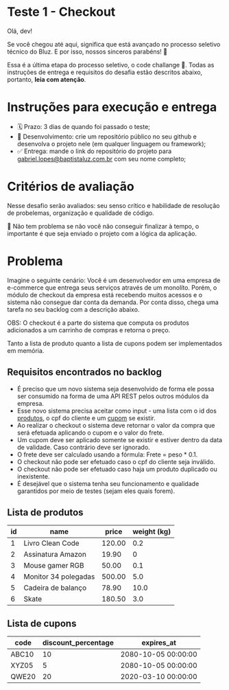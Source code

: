 # Teste 1 - Checkout

Olá, dev! 

Se você chegou até aqui, significa que está avançado no processo seletivo técnico do Bluz. E por isso, nossos sinceros parabéns! 🥳

Essa é a última etapa do processo seletivo, o code challange 🥋. Todas as instruções de entrega e requisitos do desafia estão descritos abaixo, portanto, **leia com atenção**.

# Instruções para execução e entrega

- 🗓️ Prazo: 3 dias de quando foi passado o teste;
- 📄 Desenvolvimento: crie um repositório público no seu github e desenvolva o projeto nele (em qualquer linguagem ou framework);
- ✅ Entrega: mande o link do repositório do projeto para gabriel.lopes@baptistaluz.com.br com seu nome completo;

# Critérios de avaliação 

Nesse desafio serão avaliados: seu senso crítico e habilidade de resolução de probelemas, organização e qualidade de código.

🔴 Não tem problema se não você não conseguir finalizar à tempo, o importante é que seja enviado o projeto com a lógica da aplicação.

# Problema

Imagine o seguinte cenário: Você é um desenvolvedor em uma empresa de e-commerce que entrega seus serviços através de um monolíto. Porém, o módulo de checkout da empresa está recebendo muitos acessos e o sistema não consegue dar conta da demanda. Por conta disso, chega uma tarefa no seu backlog com a descrição abaixo.

OBS: O checkout é a parte do sistema que computa os produtos adicionados a um carrinho de compras e retorna o preço.

Tanto a lista de produto quanto a lista de cupons podem ser implementados em memória.

## Requisitos encontrados no backlog

- É preciso que um novo sistema seja desenvolvido de forma ele possa ser consumido na forma de uma API REST pelos outros módulos da empresa.
- Esse novo sistema precisa aceitar como input - uma lista com o id dos [produtos](#produtos), o cpf do cliente e um [cupom](#cupom) se existir.
- Ao realizar o checkout o sistema deve retornar o valor da compra que será efetuada aplicando o cupom e o valor do frete.
- Um cupom deve ser aplicado somente se existir e estiver dentro da data de validade. Caso contrário deve ser ignorado.
- O frete deve ser calculado usando a fórmula: Frete = peso * 0.1.
- O checkout não pode ser efetuado caso o cpf do cliente seja inválido.
- O checkout não pode ser efetuado caso haja um produto duplicado ou inexistente.
- É desejável que o sistema tenha seu funcionamento e qualidade garantidos por meio de testes (sejam eles quais forem).

## Lista de <a name="produtos">produtos</a>

| id | name | price | weight (kg)
| ---| --- | --- | --- |
| 1  | Livro Clean Code | 120.00 | 0.2
| 2  | Assinatura Amazon | 19.90 | 0
| 3  | Mouse gamer RGB | 50.00 | 0.1
| 4  | Monitor 34 polegadas | 500.00 | 5.0
| 5  | Cadeira de balanço | 78.90 | 10.0
| 6  | Skate | 180.50 | 3.0


## Lista de <a name="cupom">cupons</a>

| code | discount_percentage | expires_at |
| ---| --- | --- |
| ABC10 | 10 | 2080-10-05 00:00:00
| XYZ05 | 5 | 2080-10-05 00:00:00
| QWE20 | 20 | 2020-03-10 00:00:00

